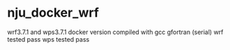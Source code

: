 # nju_docker_wrf
wrf3.7.1 and wps3.7.1 docker version compiled with gcc gfortran (serial)
wrf tested pass
wps tested pass
